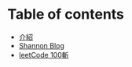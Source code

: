 # Table of contents

* [介紹](README.md)
* [Shannon Blog](https://shannonhung.github.io)
* [leetCode 100斬](leetcode-100-zhan.md)
